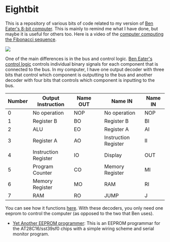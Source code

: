 # Eightbit

This is a repository of various bits of code related to my version of [Ben Eater's 8-bit computer](https://eater.net/8bit/).  This is mainly to remind me what I have done, but maybe it is useful for others too.  Here is a video of the [computer computing the Fibonacci sequence](https://www.youtube.com/watch?v=IHi4pi4AkN4).

![](eightbit.png)

One of the main differences is in the bus and control logic.  [Ben Eater's control logic](https://www.youtube.com/watch?v=FCscQGBIL-Y) controls individual binary signals for each component that is connected to the bus.  In my computer, I have one output decoder with three bits that control which component is outputting to the bus and another decoder with four bits that controls which component is inputting to the bus. 

| Number | Output Instruction   | Name OUT |   | Name IN              | Name IN |
|--------|----------------------|----------|---|----------------------|---------|
| 0      | No operation         | NOP      |   | No operation         | NOP     |
| 1      | Register B           | BO       |   | Register B           | BI      |
| 2      | ALU                  | EO       |   | Register A           | AI      |
| 3      | Register A           | AO       |   | Instruction Register | II      |
| 4      | Instruction Register | IO       |   | Display              | OUT     |
| 5      | Program Counter      | CO       |   | Memory Register      | MI      |
| 6      | Memory Register      | MO       |   | RAM                  | RI      |
| 7      | RAM                  | RO       |   | JUMP                 | J       |

You can see how it functions [here](https://www.youtube.com/watch?v=CHGl77YNiHg).  With these decoders, you only need one eeprom to control the computer (as opposed to the two that Ben uses).

- [Yet Another EEPROM programmer](https://github.com/franklinr/eightbit/tree/365b3baa6161d407396759152b12193fe1314522/Yet_Another_EEPROM_programmer):  This is an EEPROM programmar for the AT28C16/sst39sf0 chips with a simple wiring scheme and serial monitor program.

